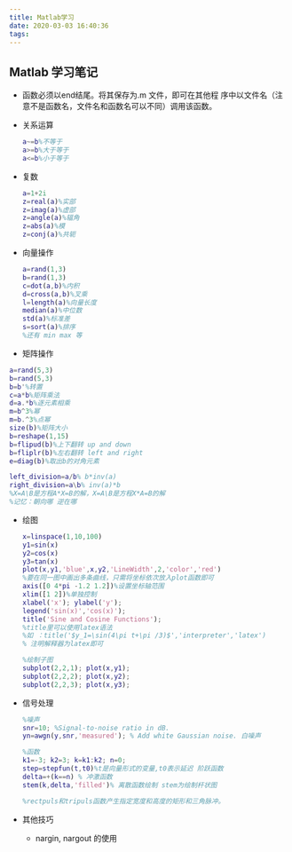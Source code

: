 ```yaml
---
title: Matlab学习
date: 2020-03-03 16:40:36
tags:
---
```




## Matlab 学习笔记

- 函数必须以end结尾。将其保存为.m 文件，即可在其他程 序中以文件名（注意不是函数名，文件名和函数名可以不同）调用该函数。

  

- 关系运算

  ```matlab
  a~=b%不等于
  a>=b%大于等于
  a<=b%小于等于
  ```

  

- 复数

  ```matlab
  a=1+2i
  z=real(a)%实部
  z=imag(a)%虚部
  z=angle(a)%辐角
  z=abs(a)%模
  z=conj(a)%共轭
  ```



- 向量操作

  ```matlab
  a=rand(1,3)
  b=rand(1,3)
  c=dot(a,b)%内积
  d=cross(a,b)%叉乘
  l=length(a)%向量长度
  median(a)%中位数
  std(a)%标准差
  s=sort(a)%排序
  %还有 min max 等
  
  ```

  

- 矩阵操作

```matlab
a=rand(5,3)
b=rand(5,3)
b=b'%转置
c=a*b%矩阵乘法
d=a.*b%逐元素相乘
m=b^3%幂
m=b.^3%点幂
size(b)%矩阵大小
b=reshape(1,15)
b=flipud(b)%上下翻转 up and down
b=fliplr(b)%左右翻转 left and right
e=diag(b)%取出b的对角元素

left_division=a/b% b*inv(a)
right_division=a\b% inv(a)*b
%X=A\B是方程A*X=B的解，X=A\B是方程X*A=B的解 
%记忆：朝向哪 逆在哪
```



- 绘图

  ```matlab
  x=linspace(1,10,100)
  y1=sin(x)
  y2=cos(x)
  y3=tan(x)
  plot(x,y1,'blue',x,y2,'LineWidth',2,'color','red')
  %要在同一图中画出多条曲线，只需将坐标依次放入plot函数即可
  axis([0 4*pi -1.2 1.2])%设置坐标轴范围
  xlim([1 2])%单独控制
  xlabel('x'); ylabel('y');
  legend('sin(x)','cos(x)');
  title('Sine and Cosine Functions');
  %title里可以使用latex语法
  %如 ：title('$y_1=\sin(4\pi t+\pi /3)$','interpreter','latex')
  % 注明解释器为latex即可
  
  %绘制子图
  subplot(2,2,1); plot(x,y1);
  subplot(2,2,2); plot(x,y2);
  subplot(2,2,3); plot(x,y3);
  ```

  

- 信号处理

  ```matlab
  %噪声
  snr=10; %Signal‐to‐noise ratio in dB.
  yn=awgn(y,snr,'measured'); % Add white Gaussian noise. 白噪声
  
  %函数
  k1=-3; k2=3; k=k1:k2; n=0;
  step=stepfun(t,t0)%t是向量形式的变量,t0表示延迟 阶跃函数
  delta=+(k==n) % 冲激函数
  stem(k,delta,'filled')% 离散函数绘制 stem为绘制杆状图
  
  %rectpuls和tripuls函数产生指定宽度和高度的矩形和三角脉冲。
  ```

  

- 其他技巧

  - nargin, nargout 的使用 

  